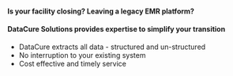 #### Is your facility closing? Leaving a legacy EMR platform? 

#### DataCure Solutions provides expertise to simplify your transition

* DataCure extracts all data - structured and un-structured
* No interruption to your existing system
* Cost effective and timely service
